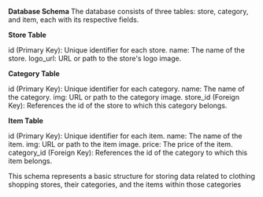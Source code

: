 ****Database Schema****
The database consists of three tables: store, category, and item, each with its respective fields.

**Store Table**

id (Primary Key): Unique identifier for each store.
name: The name of the store.
logo_url: URL or path to the store's logo image.

**Category Table**

id (Primary Key): Unique identifier for each category.
name: The name of the category.
img: URL or path to the category image.
store_id (Foreign Key): References the id of the store to which this category belongs.

**Item Table**

id (Primary Key): Unique identifier for each item.
name: The name of the item.
img: URL or path to the item image.
price: The price of the item.
category_id (Foreign Key): References the id of the category to which this item belongs.

This schema represents a basic structure for storing data related to clothing shopping stores, their categories, and the items within those categories
